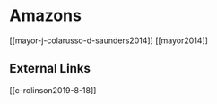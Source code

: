 # Amazons
[[mayor-j-colarusso-d-saunders2014]]
[[mayor2014]]

## External Links
[[c-rolinson2019-8-18]]